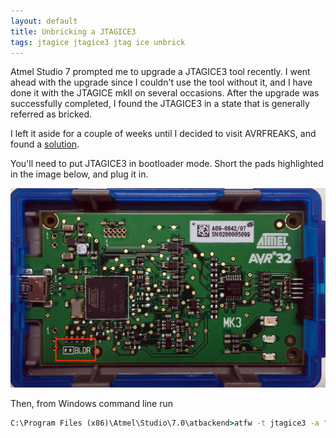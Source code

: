 ```yaml
---
layout: default
title: Unbricking a JTAGICE3
tags: jtagice jtagice3 jtag ice unbrick
---
```


Atmel Studio 7 prompted me to upgrade a JTAGICE3 tool recently. I went ahead with the upgrade since I couldn't use the tool without it, and I have done it with the JTAGICE mkII on several occasions. After the upgrade was successfully completed, I found the JTAGICE3 in a state that is generally referred as bricked.

I left it aside for a couple of weeks until I decided to visit AVRFREAKS, and found a [solution](http://www.avrfreaks.net/forum/jtagice3-rescue-after-failed-programming?skey=jtagice3%20brick).

You'll need to put JTAGICE3 in bootloader mode. Short the pads highlighted in the image below, and plug it in.

![jtagice3-open.jpg](/assets/img/jtagice3-open.jpg)

Then, from Windows command line run

```cmd
C:\Program Files (x86)\Atmel\Studio\7.0\atbackend>atfw -t jtagice3 -a "C:\Program Files (x86)\Atmel\Studio\7.0\tools\JTAGICE3\jtagice3_fw.zip"
```
